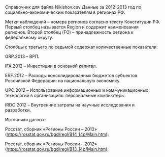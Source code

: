 ﻿Справочник для файла Nikishov.csv
Данные за 2012-2013 год по социально-экономическим показателям в регионах РФ.

Метки наблюдений – номера регионов согласно тексту Конституции РФ. Первый столбец называется Region и содержит наименования регионов. Второй столбец (FO) – принадлежность региона к федеральному округу.

Столбцы с третьего по седьмой содержат количественные показатели:

GRP.2013 – ВРП.   

IFA.2012 – Инвестиции в основной капитал.   

ERF.2012 – Расходы консолидированных бюджетов субъектов Российской Федерации: на национальную экономику.   

UPC.2012 – Использование информационных и коммуникационных технологий в организациях: персональные компьютеры.  

IRDC.2012 – Внутренние затраты на научные исследования и разработки. 



Источники данных:

Росстат, сборник «Регионы России – 2013» (https://rosstat.gov.ru/bgd/regl/B14_14p/Main.htm);

Росстат, сборник «Регионы России – 2012» (https://rosstat.gov.ru/bgd/regl/B13_14p/Main.htm);